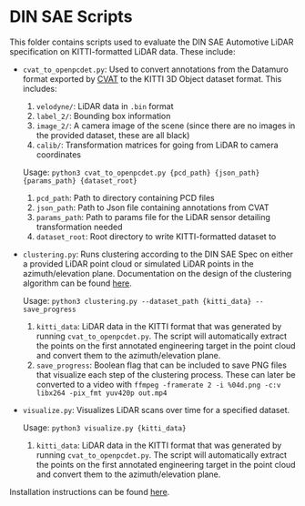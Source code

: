# DIN SAE Scripts

This folder contains scripts used to evaluate the DIN SAE Automotive LiDAR specification on KITTI-formatted LiDAR data.
These include:
- `cvat_to_openpcdet.py`: Used to convert annotations from the Datamuro format exported by [CVAT](https://www.cvat.ai/post/3d-point-cloud-annotation) to the KITTI 3D Object dataset format. This includes:
  1. `velodyne/`: LiDAR data in `.bin` format
  2. `label_2/`: Bounding box information
  3. `image_2/`: A camera image of the scene (since there are no images in the provided dataset, these are all black)
  4. `calib/`: Transformation matrices for going from LiDAR to camera coordinates

  Usage: `python3 cvat_to_openpcdet.py {pcd_path} {json_path} {params_path} {dataset_root}`
    1. `pcd_path`: Path to directory containing PCD files
    2. `json_path`: Path to Json file containing annotations from CVAT
    3. `params_path`: Path to params file for the LiDAR sensor detailing transformation needed
    4. `dataset_root`: Root directory to write KITTI-formatted dataset to

- `clustering.py`: Runs clustering according to the DIN SAE Spec on either a provided LiDAR point cloud or simulated LiDAR points in the azimuth/elevation plane. Documentation on the design of the clustering algorithm can be found [here](https://usdot-carma.atlassian.net/wiki/spaces/HS/pages/3277783042/Clustering+Algorithm+Design).

  Usage: `python3 clustering.py --dataset_path {kitti_data} --save_progress`
    1. `kitti_data`: LiDAR data in the KITTI format that was generated by running `cvat_to_openpcdet.py`. The script will automatically extract the points on the first annotated engineering target in the point cloud and convert them to the azimuth/elevation plane.
    2. `save_progress`: Boolean flag that can be included to save PNG files that visualize each step of the clustering process. These can later be converted to a video with `ffmpeg -framerate 2 -i %04d.png -c:v libx264 -pix_fmt yuv420p out.mp4`

- `visualize.py`: Visualizes LiDAR scans over time for a specified dataset.

  Usage: `python3 visualize.py {kitti_data}`
    1. `kitti_data`: LiDAR data in the KITTI format that was generated by running `cvat_to_openpcdet.py`. The script will automatically extract the points on the first annotated engineering target in the point cloud and convert them to the azimuth/elevation plane.

Installation instructions can be found [here](../docs/HASS_SUPPORT.md).